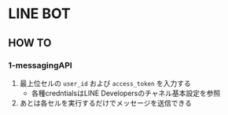 # LINE BOT

## HOW TO

### 1-messagingAPI
1. 最上位セルの `user_id` および `access_token` を入力する
    - 各種credntialsはLINE Developersのチャネル基本設定を参照
1. あとは各セルを実行するだけでメッセージを送信できる
